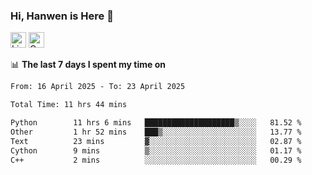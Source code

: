 ### Hi, Hanwen is Here 👋
<p>
	<a href="https://www.linkedin.com/in/liu-hanwen/"><img src="https://img.shields.io/badge/@hanwen-0A66C2?style=flat&logo=LinkedIn&logoColor=white" alt="Linkedin"  height="25px"/></a> 
	<a href="https://scholar.google.com/citations?user=HDF0su0AAAAJ"><img src="https://img.shields.io/badge/scholar-4385FE.svg?&style=plastic&logo=google-scholar&logoColor=white" alt="Google Scholar" height="25px"> </a>
</p>

📊 **The last 7 days I spent my time on** 
<!--START_SECTION:waka-->

```txt
From: 16 April 2025 - To: 23 April 2025

Total Time: 11 hrs 44 mins

Python        11 hrs 6 mins   ████████████████████▒░░░░   81.52 %
Other         1 hr 52 mins    ███▒░░░░░░░░░░░░░░░░░░░░░   13.77 %
Text          23 mins         ▓░░░░░░░░░░░░░░░░░░░░░░░░   02.87 %
Cython        9 mins          ▒░░░░░░░░░░░░░░░░░░░░░░░░   01.17 %
C++           2 mins          ░░░░░░░░░░░░░░░░░░░░░░░░░   00.29 %
```

<!--END_SECTION:waka-->


<!--
**david990917/david990917** is a ✨ _special_ ✨ repository because its `README.md` (this file) appears on your GitHub profile.

Here are some ideas to get you started:

- 🔭 I’m currently working on ...
- 🌱 I’m currently learning ...
- 👯 I’m looking to collaborate on ...
- 🤔 I’m looking for help with ...
- 💬 Ask me about ...
- 📫 How to reach me: ...
- 😄 Pronouns: ...
- ⚡ Fun fact: ...
-->
